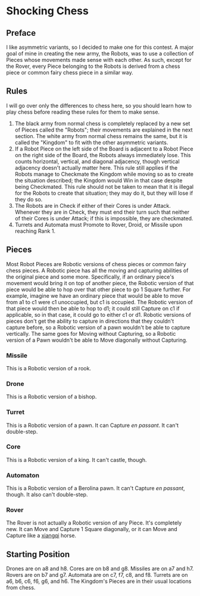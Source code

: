 # Shocking Chess
## Preface
I like asymmetric variants, so I decided to make one for this contest. A major goal of mine in creating the new army, the Robots, was to use a collection of Pieces whose movements made sense with each other. As such, except for the Rover, every Piece belonging to the Robots is derived from a chess piece or common fairy chess piece in a similar way.
## Rules
I will go over only the differences to chess here, so you should learn how to play chess before reading these rules for them to make sense.
1. The black army from normal chess is completely replaced by a new set of Pieces called the "Robots"; their movements are explained in the next section. The white army from normal chess remains the same, but it is called the "Kingdom" to fit with the other asymmetric variants.
2. If a Robot Piece on the left side of the Board is adjacent to a Robot Piece on the right side of the Board, the Robots always immediately lose. This counts horizontal, vertical, and diagonal adjacency, though vertical adjacency doesn't actually matter here. This rule still applies if the Robots manage to Checkmate the Kingdom while moving so as to create the situation described; the Kingdom would Win in that case despite being Checkmated. This rule should not be taken to mean that it is illegal for the Robots to create that situation; they may do it, but they will lose if they do so.
3. The Robots are in Check if either of their Cores is under Attack. Whenever they are in Check, they must end their turn such that neither of their Cores is under Attack; if this is impossible, they are checkmated.
4. Turrets and Automata must Promote to Rover, Droid, or Missile upon reaching Rank 1.
## Pieces
Most Robot Pieces are Robotic versions of chess pieces or common fairy chess pieces. A Robotic piece has all the moving and capturing abilities of the original piece and some more. Specifically, if an ordinary piece's movement would bring it on top of another piece, the Robotic version of that piece would be able to hop over that other piece to go 1 Square further. For example, imagine we have an ordinary piece that would be able to move from a1 to c1 were c1 unoccupied, but c1 is occupied. The Robotic version of that piece would then be able to hop to d1; it could still Capture on c1 if applicable, so in that case, it could go to either c1 or d1. Robotic versions of pieces don't get the ability to capture in directions that they couldn't capture before, so a Robotic version of a pawn wouldn't be able to capture vertically. The same goes for Moving without Capturing, so a Robotic version of a Pawn wouldn't be able to Move diagonally without Capturing.
### Missile
This is a Robotic version of a rook.
### Drone
This is a Robotic version of a bishop.
### Turret
This is a Robotic version of a pawn. It can Capture _en passant_. It can't double-step.
### Core
This is a Robotic version of a king. It can't castle, though.
### Automaton
This is a Robotic version of a Berolina pawn. It can't Capture _en passant_, though. It also can't double-step.
### Rover
The Rover is not actually a Robotic version of any Piece. It's completely new. It can Move and Capture 1 Square diagonally, or it can Move and Capture like a [xiangqi](https://www.pychess.org/variants/xiangqi) horse.
## Starting Position
Drones are on a8 and h8. Cores are on b8 and g8. Missiles are on a7 and h7. Rovers are on b7 and g7. Automata are on c7, f7, c8, and f8. Turrets are on a6, b6, c6, f6, g6, and h6. The Kingdom's Pieces are in their usual locations from chess.

